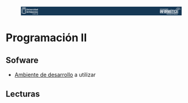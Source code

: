 <figure>
    <div align="center" width="100%">
        <img src="./docs/imgs/main/head01.png" alt=""/>        
    </div>
</figure>

# Programación II 

## Sofware

* [Ambiente de desarrollo](desarrollo.md) a utilizar 

## Lecturas